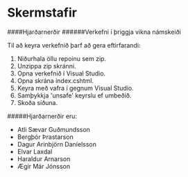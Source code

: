 Skermstafir
===========
####Hjarðarnerðir
######Verkefni í þriggja vikna námskeiði

Til að keyra verkefnið þarf að gera eftirfarandi:

1. Niðurhala öllu repoinu sem zip.
2. Unzippa zip skránni.
3. Opna verkefnið í Visual Studio.
4. Opna skrána index.cshtml.
5. Keyra með vafra í gegnum Visual Studio.
6. Samþykkja 'unsafe' keyrslu ef umbeðið.
7. Skoða síðuna.

#####Hjarðarnerðir eru:
* Atli Sævar Guðmundsson
* Bergþór Þrastarson
* Dagur Arinbjörn Daníelsson
* Elvar Laxdal
* Haraldur Arnarson
* Ægir Már Jónsson

